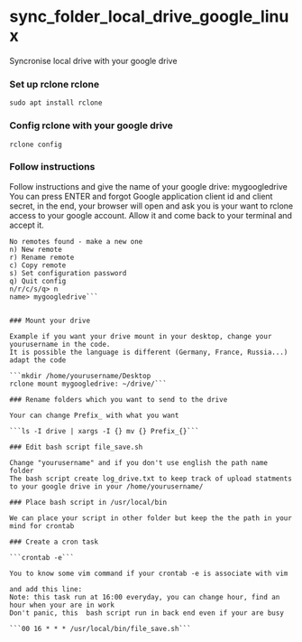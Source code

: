 # sync_folder_local_drive_google_linux
Syncronise local drive with your google drive

### Set up rclone rclone

```sudo apt install rclone```

### Config rclone with your google drive

```rclone config```

### Follow instructions 

Follow instructions and give the name of your google drive: mygoogledrive
You can press ENTER and forgot Google application client id and client secret, 
in the end, your browser will open and ask you is your want to rclone access to your google account. Allow it and come back to your terminal and accept it. 

```2019/07/16 16:27:20 NOTICE: Config file "/home/sk/.config/rclone/rclone.conf" not found - using defaults
No remotes found - make a new one
n) New remote
r) Rename remote
c) Copy remote
s) Set configuration password
q) Quit config
n/r/c/s/q> n
name> mygoogledrive```


### Mount your drive

Example if you want your drive mount in your desktop, change your yourusername in the code.
It is possible the language is different (Germany, France, Russia...) adapt the code

```mkdir /home/yourusername/Desktop
rclone mount mygoogledrive: ~/drive/```

### Rename folders which you want to send to the drive

Your can change Prefix_ with what you want 

```ls -I drive | xargs -I {} mv {} Prefix_{}```

### Edit bash script file_save.sh

Change "yourusername" and if you don't use english the path name folder
The bash script create log_drive.txt to keep track of upload statments to your google drive in your /home/yourusername/

### Place bash script in /usr/local/bin

We can place your script in other folder but keep the the path in your mind for crontab

### Create a cron task

```crontab -e``` 

You to know some vim command if your crontab -e is associate with vim

and add this line:
Note: this task run at 16:00 everyday, you can change hour, find an hour when your are in work
Don't panic, this  bash script run in back end even if your are busy 

```00 16 * * * /usr/local/bin/file_save.sh```


